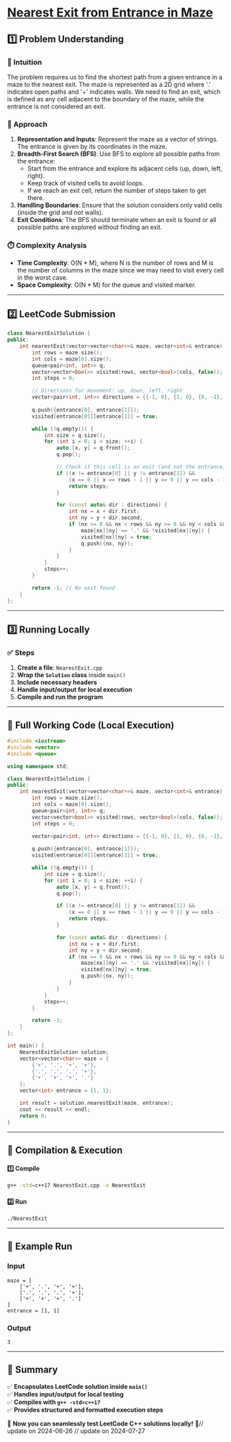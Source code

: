 # **[Nearest Exit from Entrance in Maze](https://leetcode.com/problems/nearest-exit-from-entrance-in-maze/description/)**  

## **1️⃣ Problem Understanding**  
### **📌 Intuition**  
The problem requires us to find the shortest path from a given entrance in a maze to the nearest exit. The maze is represented as a 2D grid where '.' indicates open paths and '+' indicates walls. We need to find an exit, which is defined as any cell adjacent to the boundary of the maze, while the entrance is not considered an exit.

### **🚀 Approach**  
1. **Representation and Inputs**: Represent the maze as a vector of strings. The entrance is given by its coordinates in the maze.
2. **Breadth-First Search (BFS)**: Use BFS to explore all possible paths from the entrance:
   - Start from the entrance and explore its adjacent cells (up, down, left, right).
   - Keep track of visited cells to avoid loops.
   - If we reach an exit cell, return the number of steps taken to get there.
3. **Handling Boundaries**: Ensure that the solution considers only valid cells (inside the grid and not walls).
4. **Exit Conditions**: The BFS should terminate when an exit is found or all possible paths are explored without finding an exit.

### **⏱️ Complexity Analysis**  
- **Time Complexity**: O(N * M), where N is the number of rows and M is the number of columns in the maze since we may need to visit every cell in the worst case.
- **Space Complexity**: O(N * M) for the queue and visited marker.

---  

## **2️⃣ LeetCode Submission**  
```cpp
class NearestExitSolution {
public:
    int nearestExit(vector<vector<char>>& maze, vector<int>& entrance) {
        int rows = maze.size();
        int cols = maze[0].size();
        queue<pair<int, int>> q;
        vector<vector<bool>> visited(rows, vector<bool>(cols, false));
        int steps = 0;

        // Directions for movement: up, down, left, right
        vector<pair<int, int>> directions = {{-1, 0}, {1, 0}, {0, -1}, {0, 1}};
        
        q.push({entrance[0], entrance[1]});
        visited[entrance[0]][entrance[1]] = true;

        while (!q.empty()) {
            int size = q.size();
            for (int i = 0; i < size; ++i) {
                auto [x, y] = q.front();
                q.pop();

                // Check if this cell is an exit (and not the entrance)
                if ((x != entrance[0] || y != entrance[1]) && 
                    (x == 0 || x == rows - 1 || y == 0 || y == cols - 1)) {
                    return steps;
                }

                for (const auto& dir : directions) {
                    int nx = x + dir.first;
                    int ny = y + dir.second;
                    if (nx >= 0 && nx < rows && ny >= 0 && ny < cols && 
                        maze[nx][ny] == '.' && !visited[nx][ny]) {
                        visited[nx][ny] = true;
                        q.push({nx, ny});
                    }
                }
            }
            steps++;
        }

        return -1; // No exit found
    }
};  
```  

---  

## **3️⃣ Running Locally**  
### **✅ Steps**  
1. **Create a file**: `NearestExit.cpp`  
2. **Wrap the `Solution` class** inside `main()`  
3. **Include necessary headers**  
4. **Handle input/output for local execution**  
5. **Compile and run the program**  

---  

## **📝 Full Working Code (Local Execution)**  
```cpp
#include <iostream>
#include <vector>
#include <queue>

using namespace std;

class NearestExitSolution {
public:
    int nearestExit(vector<vector<char>>& maze, vector<int>& entrance) {
        int rows = maze.size();
        int cols = maze[0].size();
        queue<pair<int, int>> q;
        vector<vector<bool>> visited(rows, vector<bool>(cols, false));
        int steps = 0;

        vector<pair<int, int>> directions = {{-1, 0}, {1, 0}, {0, -1}, {0, 1}};
        
        q.push({entrance[0], entrance[1]});
        visited[entrance[0]][entrance[1]] = true;

        while (!q.empty()) {
            int size = q.size();
            for (int i = 0; i < size; ++i) {
                auto [x, y] = q.front();
                q.pop();

                if ((x != entrance[0] || y != entrance[1]) && 
                    (x == 0 || x == rows - 1 || y == 0 || y == cols - 1)) {
                    return steps;
                }

                for (const auto& dir : directions) {
                    int nx = x + dir.first;
                    int ny = y + dir.second;
                    if (nx >= 0 && nx < rows && ny >= 0 && ny < cols && 
                        maze[nx][ny] == '.' && !visited[nx][ny]) {
                        visited[nx][ny] = true;
                        q.push({nx, ny});
                    }
                }
            }
            steps++;
        }

        return -1; 
    }
};

int main() {
    NearestExitSolution solution;
    vector<vector<char>> maze = {
        {'+', '.', '+', '+'},
        {'.', '.', '.', '+'},
        {'+', '+', '+', '.'}
    };
    vector<int> entrance = {1, 1};

    int result = solution.nearestExit(maze, entrance);
    cout << result << endl;
    return 0;
}
```  

---  

## **🔧 Compilation & Execution**  
#### **1️⃣ Compile**  
```bash
g++ -std=c++17 NearestExit.cpp -o NearestExit
```  

#### **2️⃣ Run**  
```bash
./NearestExit
```  

---  

## **🎯 Example Run**  
### **Input**  
```
maze = [
    ['+', '.', '+', '+'],
    ['.', '.', '.', '+'],
    ['+', '+', '+', '.']
]
entrance = [1, 1]
```  
### **Output**  
```
3
```  

---  

## **📌 Summary**  
✅ **Encapsulates LeetCode solution inside `main()`**  
✅ **Handles input/output for local testing**  
✅ **Compiles with `g++ -std=c++17`**  
✅ **Provides structured and formatted execution steps**  

🚀 **Now you can seamlessly test LeetCode C++ solutions locally!** 🚀// update on 2024-06-26
// update on 2024-07-27
